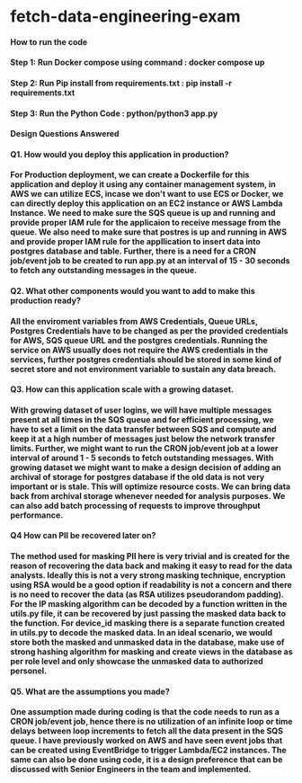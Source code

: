 # fetch-data-engineering-exam
 
#### How to run the code
#### Step 1: Run Docker compose using command : docker compose up
#### Step 2: Run Pip install from requirements.txt : pip install -r requirements.txt
#### Step 3: Run the Python Code : python/python3 app.py

#### Design Questions Answered
#### Q1. How would you deploy this application in production?
#### For Production deployment, we can create a Dockerfile for this application and deploy it using any container management system, in AWS we can utilize ECS, incase we don't want to use ECS or Docker, we can directly deploy this application on an EC2 instance or AWS Lambda Instance. We need to make sure the SQS queue is up and running and provide proper IAM rule for the applicaion to receive message from the queue. We also need to make sure that postres is up and running in AWS and provide proper IAM rule for the appllication to insert data into postgres database and table. Further, there is a need for a CRON job/event job to be created to run app.py at an interval of 15 - 30 seconds to fetch any outstanding messages in the queue.

#### Q2. What other components would you want to add to make this production ready?
#### All the enviroment variables from AWS Credentials, Queue URLs, Postgres Credentials have to be changed as per the provided credentials for AWS, SQS queue URL and the postgres credentials. Running the service on AWS usually does not require the AWS credentials in the services, further postgres credentials should be stored in some kind of secret store and not environment variable to sustain any data breach. 

#### Q3. How can this application scale with a growing dataset.
#### With growing dataset of user logins, we will have multiple messages present at all times in the SQS queue and for efficient processing, we have to set a limit on the data transfer between SQS and compute and keep it at a high number of messages just below the network transfer limits. Further, we might want to run the CRON job/event job at a lower interval of around 1 - 5 seconds to fetch outstanding messages. With growing dataset we might want to make a design decision of adding an archival of storage for postgres database if the old data is not very important or is stale. This will optimize resource costs. We can bring data back from archival storage whenever needed for analysis purposes. We can also add batch processing of requests to improve throughput performance.

#### Q4 How can PII be recovered later on?
#### The method used for masking PII here is very trivial and is created for the reason of recovering the data back and making it easy to read for the data analysts. Ideally this is not a very strong masking technique, encryption using RSA would be a good option if readability is not a concern and there is no need to recover the data (as RSA utilizes pseudorandom padding). For the IP masking algorithm can be decoded by a function written in the utils.py file, it can be recovered by just passing the masked data back to the function. For device_id masking there is a separate function created in utils.py to decode the masked data. In an ideal scenario, we would store both the masked and unmasked data in the database, make use of strong hashing algorithm for masking and create views in the database as per role level and only showcase the unmasked data to authorized personel.

#### Q5. What are the assumptions you made?
#### One assumption made during coding is that the code needs to run as a CRON job/event job, hence there is no utilization of an infinite loop or time delays between loop increments to fetch all the data present in the SQS queue. I have previously worked on AWS and have seen event jobs that can be created using EventBridge to trigger Lambda/EC2 instances. The same can also be done using code, it is a design preference that can be discussed with Senior Engineers in the team and implemented.
